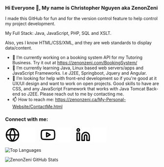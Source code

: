 ### Hi Everyone 👋, My name is Christopher Nguyen aka ZenonZeni
I made this GitHub for fun and for the version control feature to help control my project development.

My Full Stack: Java, JavaScript, PHP, SQL and XSLT. 

Also, yes I know HTML/CSS/XML, and they are web standards to display data/content.

- 🔭 I’m currently working on a booking system API for my Tutoring Business. Try it out at https://zenonzeni.com/BookingSystem/
- 🌱 I’m currently learning Java, Linux based web servers/apps and JavaScript Frameworks. I.e J2EE, Springboot, Jquery and Angular.
- 🤔 I’m looking for help with front-end development so if you're good at it UX/UI design and want to work on open projects. Good skills to have are CSS, and any JavaScript Framework that works with Java Tomcat Back-end so J2EE. Please reach out to me by contacting me. 
- 📫 How to reach me: https://zenonzeni.ca/My-Personal-Website/ContactMe.html 


### Connect with me:

[![website](./img/globe-light.svg)](https://zenonzeni.ca#gh-light-mode-only)
[![website](./img/globe-dark.svg)](https://zenonzeni.ca#gh-dark-mode-only)
&nbsp;&nbsp;
[![website](./img/youtube-light.svg)](https://www.youtube.com/channel/UCoxEbz8Kr3Htx3UKviT2vjA#gh-light-mode-only)
[![website](./img/youtube-dark.svg)](https://www.youtube.com/channel/UCoxEbz8Kr3Htx3UKviT2vjA#gh-dark-mode-only)
&nbsp;&nbsp;
[![website](./img/linkedin-light.svg)](https://www.linkedin.com/in/zenonzeni/#gh-light-mode-only)
[![website](./img/linkedin-dark.svg)](https://www.linkedin.com/in/zenonzeni/#gh-dark-mode-only)
&nbsp;&nbsp;

![Top Languages](https://github-readme-stats.vercel.app/api/top-langs/?username=ZenonZeni&hide=html&theme=radical)


![ZenonZeni GitHub Stats](https://github-readme-stats.vercel.app/api?username=ZenonZeni&show_icons=true&theme=radical)

